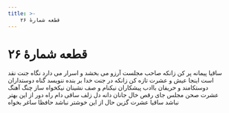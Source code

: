 ```yaml
---
title: >-
    قطعه شمارهٔ ۲۶
---
```

# قطعه شمارهٔ ۲۶

ساقیا پیمانه پر کن زانکه صاحب مجلست
آرزو می بخشد و اسرار می دارد نگاه
جنت نقد است اینجا عیش و عشرت تازه کن
زانکه در جنت خدا بر بنده ننویسد گناه
دوستداران دوستکامند و حریفان باادب
پیشکاران نیکنام و صف نشینان نیکخواه
ساز چنگ آهنگ عشرت صحن مجلس جای رقص
خال جانان دانه دل زلف ساقی دام راه
دور از این بهتر نباشد ساقیا عشرت گزین
حال از این خوشتر نباشد حافظا ساغر بخواه
